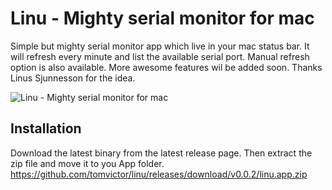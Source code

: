 # Linu - Mighty serial monitor for mac

Simple but mighty serial monitor app which live in your mac status bar. It will refresh every minute and list the available serial port. Manual refresh option is also available. More awesome features wil be added soon. Thanks Linus Sjunnesson for the idea. 


![Linu - Mighty serial monitor for mac](https://github.com/tomvictor/linu/blob/main/assets/img1.png?raw=true)


## Installation

Download the latest binary from the latest release page. Then extract the zip file and move it to you App folder.  
https://github.com/tomvictor/linu/releases/download/v0.0.2/linu.app.zip
